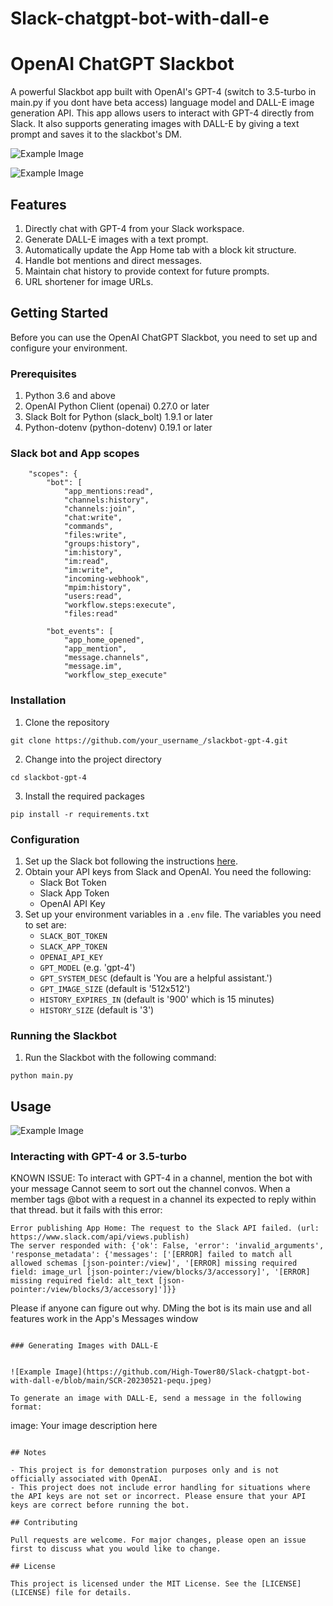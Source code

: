 # Slack-chatgpt-bot-with-dall-e
# OpenAI ChatGPT Slackbot

A powerful Slackbot app built with OpenAI's GPT-4 (switch to 3.5-turbo in main.py if you dont have beta access) language model and DALL-E image generation API. This app allows users to interact with GPT-4 directly from Slack. It also supports generating images with DALL-E by giving a text prompt and saves it to the slackbot's DM.

![Example Image](https://github.com/High-Tower80/Slack-chatgpt-bot-with-dall-e/blob/main/SCR-20230521-pezn.jpeg)

![Example Image](https://github.com/High-Tower80/Slack-chatgpt-bot-with-dall-e/blob/main/SCR-20230521-pelt.png)
## Features

1. Directly chat with GPT-4 from your Slack workspace.
2. Generate DALL-E images with a text prompt.
3. Automatically update the App Home tab with a block kit structure.
4. Handle bot mentions and direct messages.
5. Maintain chat history to provide context for future prompts.
6. URL shortener for image URLs.

## Getting Started

Before you can use the OpenAI ChatGPT Slackbot, you need to set up and configure your environment. 

### Prerequisites

1. Python 3.6 and above
2. OpenAI Python Client (openai) 0.27.0 or later
3. Slack Bolt for Python (slack_bolt) 1.9.1 or later
4. Python-dotenv (python-dotenv) 0.19.1 or later

### Slack bot and App scopes
        "scopes": {
            "bot": [
                "app_mentions:read",
                "channels:history",
                "channels:join",
                "chat:write",
                "commands",
                "files:write",
                "groups:history",
                "im:history",
                "im:read",
                "im:write",
                "incoming-webhook",
                "mpim:history",
                "users:read",
                "workflow.steps:execute",
                "files:read"

            "bot_events": [
                "app_home_opened",
                "app_mention",
                "message.channels",
                "message.im",
                "workflow_step_execute"

### Installation

1. Clone the repository

```
git clone https://github.com/your_username_/slackbot-gpt-4.git
```

2. Change into the project directory

```
cd slackbot-gpt-4
```

3. Install the required packages

```
pip install -r requirements.txt
```

### Configuration

1. Set up the Slack bot following the instructions [here](https://api.slack.com/start).
2. Obtain your API keys from Slack and OpenAI. You need the following:
   - Slack Bot Token
   - Slack App Token
   - OpenAI API Key
3. Set up your environment variables in a `.env` file. The variables you need to set are:
   - `SLACK_BOT_TOKEN`
   - `SLACK_APP_TOKEN`
   - `OPENAI_API_KEY`
   - `GPT_MODEL` (e.g. 'gpt-4')
   - `GPT_SYSTEM_DESC` (default is 'You are a helpful assistant.')
   - `GPT_IMAGE_SIZE` (default is '512x512')
   - `HISTORY_EXPIRES_IN` (default is '900' which is 15 minutes)
   - `HISTORY_SIZE` (default is '3')

### Running the Slackbot

1. Run the Slackbot with the following command:

```
python main.py
```

## Usage
![Example Image](https://github.com/High-Tower80/Slack-chatgpt-bot-with-dall-e/blob/main/GPT%20problemsolving%20in%20slack.png)



### Interacting with GPT-4 or 3.5-turbo

KNOWN ISSUE: To interact with GPT-4 in a channel, mention the bot with your message
Cannot seem to sort out the channel convos. When a member tags @bot with a request in a channel its expected to reply within that thread. but it fails with this error:

```
Error publishing App Home: The request to the Slack API failed. (url: https://www.slack.com/api/views.publish)
The server responded with: {'ok': False, 'error': 'invalid_arguments', 'response_metadata': {'messages': ['[ERROR] failed to match all allowed schemas [json-pointer:/view]', '[ERROR] missing required field: image_url [json-pointer:/view/blocks/3/accessory]', '[ERROR] missing required field: alt_text [json-pointer:/view/blocks/3/accessory]']}}
```

Please if anyone can figure out why.
DMing the bot is its main use and all features work in the App's Messages window
	
```

### Generating Images with DALL-E


![Example Image](https://github.com/High-Tower80/Slack-chatgpt-bot-with-dall-e/blob/main/SCR-20230521-pequ.jpeg)

To generate an image with DALL-E, send a message in the following format:

```
image: Your image description here
```

## Notes

- This project is for demonstration purposes only and is not officially associated with OpenAI.
- This project does not include error handling for situations where the API keys are not set or incorrect. Please ensure that your API keys are correct before running the bot.

## Contributing

Pull requests are welcome. For major changes, please open an issue first to discuss what you would like to change.

## License

This project is licensed under the MIT License. See the [LICENSE](LICENSE) file for details.


